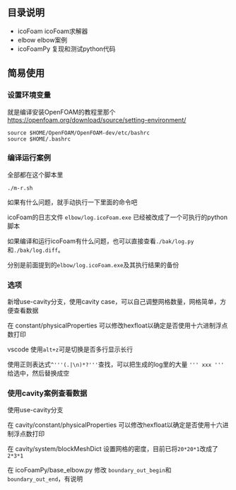 ## 目录说明
- icoFoam icoFoam求解器
- elbow elbow案例
- icoFoamPy 复现和测试python代码


## 简易使用

### 设置环境变量
就是编译安装OpenFOAM的教程里那个
https://openfoam.org/download/source/setting-environment/
```shell
source $HOME/OpenFOAM/OpenFOAM-dev/etc/bashrc
source $HOME/.bashrc
```

### 编译运行案例
全部都在这个脚本里
```shell
./m-r.sh
```
如果有什么问题，就手动执行一下里面的命令吧

icoFoam的日志文件 `elbow/log.icoFoam.exe` 已经被改成了一个可执行的python脚本

如果编译和运行icoFoam有什么问题，也可以直接查看`./bak/log.py`和`./bak/log.diff`。

分别是前面提到的`elbow/log.icoFoam.exe`及其执行结果的备份

### 选项
新增use-cavity分支，使用cavity case，可以自己调整网格数量，网格简单，方便查看数据

在 constant/physicalProperties 可以修改hexfloat以确定是否使用十六进制浮点数打印

vscode 使用`alt+z`可是切换是否多行显示长行

使用正则表达式`^'''(.|\n)*?'''`查找，可以把生成的log里的大量 `''' xxx '''` 给选中，然后替换成空

### 使用cavity案例查看数据
使用use-cavity分支

在 cavity/constant/physicalProperties 可以修改hexfloat以确定是否使用十六进制浮点数打印

在 cavity/system/blockMeshDict 设置网格的密度，目前已将`20*20*1`改成了`2*3*1`

在 icoFoamPy/base_elbow.py  修改 `boundary_out_begin`和` boundary_out_end`，有说明
